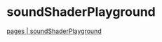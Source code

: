 # soundShaderPlayground

[pages | soundShaderPlayground](https://pome-ta.github.io/soundShaderPlayground/)
